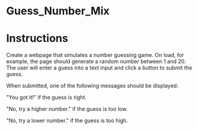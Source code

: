 # Guess_Number_Mix


# Instructions

Create a webpage that simulates a number guessing game. On load, for example, the page should generate a random number between 1 and 20. The user will enter a guess into a text input and click a button to submit the guess.


When submitted, one of the following messages should be displayed:


"You got it!" if the guess is right.


"No, try a higher number." if the guess is too low.


"No, try a lower number." if the guess is too high.
